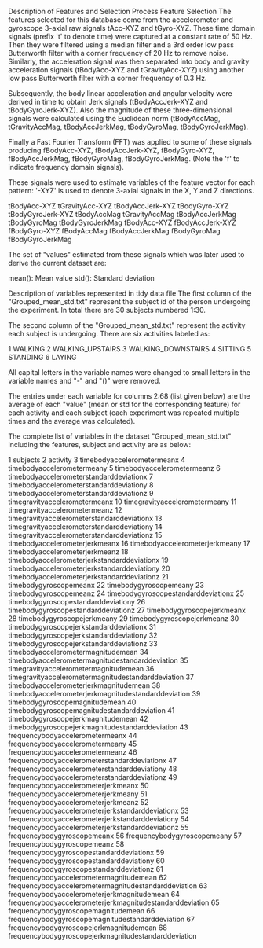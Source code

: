 Description of Features and Selection Process
Feature Selection
The features selected for this database come from the accelerometer and gyroscope 3-axial raw signals tAcc-XYZ and tGyro-XYZ. These time domain signals (prefix 't' to denote time) were captured at a constant rate of 50 Hz. Then they were filtered using a median filter and a 3rd order low pass Butterworth filter with a corner frequency of 20 Hz to remove noise. Similarly, the acceleration signal was then separated into body and gravity acceleration signals (tBodyAcc-XYZ and tGravityAcc-XYZ) using another low pass Butterworth filter with a corner frequency of 0.3 Hz.

Subsequently, the body linear acceleration and angular velocity were derived in time to obtain Jerk signals (tBodyAccJerk-XYZ and tBodyGyroJerk-XYZ). Also the magnitude of these three-dimensional signals were calculated using the Euclidean norm (tBodyAccMag, tGravityAccMag, tBodyAccJerkMag, tBodyGyroMag, tBodyGyroJerkMag).

Finally a Fast Fourier Transform (FFT) was applied to some of these signals producing fBodyAcc-XYZ, fBodyAccJerk-XYZ, fBodyGyro-XYZ, fBodyAccJerkMag, fBodyGyroMag, fBodyGyroJerkMag. (Note the 'f' to indicate frequency domain signals).

These signals were used to estimate variables of the feature vector for each pattern:
'-XYZ' is used to denote 3-axial signals in the X, Y and Z directions.

tBodyAcc-XYZ tGravityAcc-XYZ tBodyAccJerk-XYZ tBodyGyro-XYZ tBodyGyroJerk-XYZ tBodyAccMag tGravityAccMag tBodyAccJerkMag tBodyGyroMag tBodyGyroJerkMag fBodyAcc-XYZ fBodyAccJerk-XYZ fBodyGyro-XYZ fBodyAccMag fBodyAccJerkMag fBodyGyroMag fBodyGyroJerkMag

The set of "values" estimated from these signals which was later used to derive the current dataset are:

mean(): Mean value
std(): Standard deviation

Description of variables represented in tidy data file
The first column of the "Grouped_mean_std.txt" represent the subject id of the person undergoing the experiment. In total there are 30 subjects numbered 1:30.

The second column of the "Grouped_mean_std.txt" represent the activity each subject is undergoing. There are six activities labeled as:

1 WALKING
2 WALKING_UPSTAIRS
3 WALKING_DOWNSTAIRS
4 SITTING
5 STANDING
6 LAYING

All capital letters in the variable names were changed to small letters in the variable names and "-" and "()" were removed.

The entries under each variable for columns 2:68 (list given below) are the average of each "value" (mean or std for the corresponding feature) for each activity and each subject (each experiment was repeated multiple times and the average was calculated).

The complete list of variables in the dataset "Grouped_mean_std.txt" including the features, subject and activity are as below:

1 subjects
2 activity
3 timebodyaccelerometermeanx
4 timebodyaccelerometermeany
5 timebodyaccelerometermeanz
6 timebodyaccelerometerstandarddeviationx
7 timebodyaccelerometerstandarddeviationy
8 timebodyaccelerometerstandarddeviationz
9 timegravityaccelerometermeanx
10 timegravityaccelerometermeany
11 timegravityaccelerometermeanz
12 timegravityaccelerometerstandarddeviationx
13 timegravityaccelerometerstandarddeviationy
14 timegravityaccelerometerstandarddeviationz
15 timebodyaccelerometerjerkmeanx
16 timebodyaccelerometerjerkmeany
17 timebodyaccelerometerjerkmeanz
18 timebodyaccelerometerjerkstandarddeviationx
19 timebodyaccelerometerjerkstandarddeviationy
20 timebodyaccelerometerjerkstandarddeviationz
21 timebodygyroscopemeanx
22 timebodygyroscopemeany
23 timebodygyroscopemeanz
24 timebodygyroscopestandarddeviationx
25 timebodygyroscopestandarddeviationy
26 timebodygyroscopestandarddeviationz
27 timebodygyroscopejerkmeanx
28 timebodygyroscopejerkmeany
29 timebodygyroscopejerkmeanz
30 timebodygyroscopejerkstandarddeviationx
31 timebodygyroscopejerkstandarddeviationy
32 timebodygyroscopejerkstandarddeviationz
33 timebodyaccelerometermagnitudemean
34 timebodyaccelerometermagnitudestandarddeviation
35 timegravityaccelerometermagnitudemean
36 timegravityaccelerometermagnitudestandarddeviation
37 timebodyaccelerometerjerkmagnitudemean
38 timebodyaccelerometerjerkmagnitudestandarddeviation
39 timebodygyroscopemagnitudemean
40 timebodygyroscopemagnitudestandarddeviation
41 timebodygyroscopejerkmagnitudemean
42 timebodygyroscopejerkmagnitudestandarddeviation
43 frequencybodyaccelerometermeanx
44 frequencybodyaccelerometermeany
45 frequencybodyaccelerometermeanz
46 frequencybodyaccelerometerstandarddeviationx
47 frequencybodyaccelerometerstandarddeviationy
48 frequencybodyaccelerometerstandarddeviationz
49 frequencybodyaccelerometerjerkmeanx
50 frequencybodyaccelerometerjerkmeany
51 frequencybodyaccelerometerjerkmeanz
52 frequencybodyaccelerometerjerkstandarddeviationx
53 frequencybodyaccelerometerjerkstandarddeviationy
54 frequencybodyaccelerometerjerkstandarddeviationz
55 frequencybodygyroscopemeanx
56 frequencybodygyroscopemeany
57 frequencybodygyroscopemeanz
58 frequencybodygyroscopestandarddeviationx
59 frequencybodygyroscopestandarddeviationy
60 frequencybodygyroscopestandarddeviationz
61 frequencybodyaccelerometermagnitudemean
62 frequencybodyaccelerometermagnitudestandarddeviation
63 frequencybodyaccelerometerjerkmagnitudemean
64 frequencybodyaccelerometerjerkmagnitudestandarddeviation 65 frequencybodygyroscopemagnitudemean
66 frequencybodygyroscopemagnitudestandarddeviation
67 frequencybodygyroscopejerkmagnitudemean
68 frequencybodygyroscopejerkmagnitudestandarddeviation
